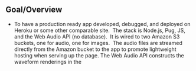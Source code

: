 ## Goal/Overview

- To have a production ready app developed, debugged, and deployed on Heroku or some other comparable site.  The stack is Node.js, Pug, JS, and the Web Audio API (no database).  It is wired to two Amazon S3 buckets, one for audio, one for images.  The audio files are streamed directly from the Amazon bucket to the app to promote lightweight hosting when serving up the page.  The Web Audio API constructs the waveform renderings in the <script> tag of the index.pug file.  It is also used to serve up any additional panning/effects in the audio itself.
- Files are tracked in a group of .csv files, so no database is in play.  Just .csv files that house streaming links, a master list of uploaded files in the amazon bucket, and also composer information that is dynamically assigned and served to views through the controller.  Heroku is the chosen site to house the app, though any number of options are available, including a custom solution.

## Front End
- Fix visual rendering of 'installation' component of the index.pug file, specifically compatibility issues with Safari/Firefox/Chrome.  Errors arise with construction of polylines when running outside of Chrome
- When fullscreen button is pressed, installation component is brought to full, and when ESC key pressed, brought back to normal.  The background animation should stay consistent when brought to fullscreen and back.  This should also be cross-browser compatible.
- A more stylish overlay with the BEGIN button to fire up the installation.  (Web Audio needs user input to begin, so some type of triggering mechanism is necessary because Autoplay will not work).
- Additional stylings to buttons on homepage, as well as styling fixes on 'past composers' page to make the layout more elegant.
- All front end elements to be made mobile friendly
- Any other considerations from Jakub, et al., of necessary stylings and functionality

## Back End
- Server side forms should be styled and organized to promote ease of use for resident composers/interns.
- Additional lock functionalities on forms to prevent user from overriding any functions while current function is rendering (for example, not be able to click the back button after hitting 'REPLACE' in the ./dashboard).
- Debugging of any routing, redirect, login, or logout problems with back end
- Two users for auth0, one is a composer login to access './upload-form' and './dashboard', the other is the intern login to access './intern-form'.  Composers should NOT be able to access the intern form
- Any other bugs to be spotted and squashed, though it should mostly be ironed out.
- Any other considerations from Jakub, et al., of necessary stylings and functionality

## Other considerations
- A look at the Amazon S3 securities to ensure that no attacks can be made on the bucket or data, but is still accessible through forms on the app.
- Have the option to have local backups of bucket data run periodically in case of mistaken deletions (this may not be possible without manually doing this in S3).


# Setup Amazon S3 Buckets
You must construct/include a .env file with the proper S3 access key and also secret key.  You then need to create buckets and align them with the names in the app (fk-audio-dev and fk-composer-info-dev) or rename accordingly.
- https://docs.aws.amazon.com/sdk-for-javascript/v2/developer-guide/getting-started-nodejs.html#getting-started-nodejs-credentials

# Setup auth0 login credentials
You must register and set up auth0 permissions and include the AUTH0 client Id, Domain, and Secret in your .env file.  Additionally, you may exclude any Passport.js functionality and dependencies in order to properly build, and reinstate them later
- https://auth0.com/blog/create-a-simple-and-secure-node-express-app/

